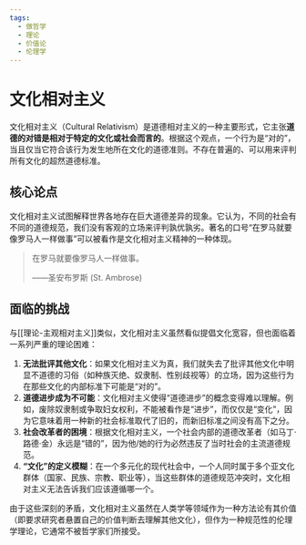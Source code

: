 ```yaml
---
tags:
  - 做哲学
  - 理论
  - 价值论
  - 伦理学
---
```


# 文化相对主义

文化相对主义（Cultural Relativism）是道德相对主义的一种主要形式，它主张**道德的对错是相对于特定的文化或社会而言的**。根据这个观点，一个行为是“对的”，当且仅当它符合该行为发生地所在文化的道德准则。不存在普遍的、可以用来评判所有文化的超然道德标准。

## 核心论点

文化相对主义试图解释世界各地存在巨大道德差异的现象。它认为，不同的社会有不同的道德规范，我们没有客观的立场来评判孰优孰劣。著名的口号“在罗马就要像罗马人一样做事”可以被看作是文化相对主义精神的一种体现。

> 在罗马就要像罗马人一样做事。
>
> ——圣安布罗斯 (St. Ambrose)

## 面临的挑战

与[[理论-主观相对主义]]类似，文化相对主义虽然看似提倡文化宽容，但也面临着一系列严重的理论困难：

1.  **无法批评其他文化**：如果文化相对主义为真，我们就失去了批评其他文化中明显不道德的习俗（如种族灭绝、奴隶制、性别歧视等）的立场，因为这些行为在那些文化的内部标准下可能是“对的”。
2.  **道德进步成为不可能**：文化相对主义使得“道德进步”的概念变得难以理解。例如，废除奴隶制或争取妇女权利，不能被看作是“进步”，而仅仅是“变化”，因为它意味着用一种新的社会标准取代了旧的，而新旧标准之间没有高下之分。
3.  **社会改革者的困境**：根据文化相对主义，一个社会内部的道德改革者（如马丁·路德·金）永远是“错的”，因为他/她的行为必然违反了当时社会的主流道德规范。
4.  **“文化”的定义模糊**：在一个多元化的现代社会中，一个人同时属于多个亚文化群体（国家、民族、宗教、职业等），当这些群体的道德规范冲突时，文化相对主义无法告诉我们应该遵循哪一个。

由于这些深刻的矛盾，文化相对主义虽然在人类学等领域作为一种方法论有其价值（即要求研究者悬置自己的价值判断去理解其他文化），但作为一种规范性的伦理学理论，它通常不被哲学家们所接受。
